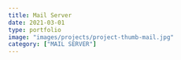```yaml
---
title: Mail Server
date: 2021-03-01
type: portfolio
image: "images/projects/project-thumb-mail.jpg"
category: ["MAIL SERVER"]
---
```

